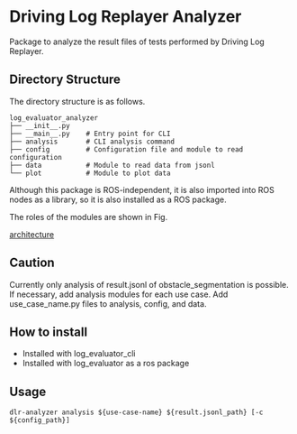 # Driving Log Replayer Analyzer

Package to analyze the result files of tests performed by Driving Log Replayer.

## Directory Structure

The directory structure is as follows.

```shell
log_evaluator_analyzer
├── __init__.py
├── __main__.py    # Entry point for CLI
├── analysis       # CLI analysis command
├── config         # Configuration file and module to read configuration
├── data           # Module to read data from jsonl
└── plot           # Module to plot data
```

Although this package is ROS-independent, it is also imported into ROS nodes as a library, so it is also installed as a ROS package.

The roles of the modules are shown in Fig.

[architecture](./images/architecture.drawio.svg)

## Caution

Currently only analysis of result.jsonl of obstacle_segmentation is possible.
If necessary, add analysis modules for each use case.
Add use_case_name.py files to analysis, config, and data.

## How to install

- Installed with log_evaluator_cli
- Installed with log_evaluator as a ros package

## Usage

```shell
dlr-analyzer analysis ${use-case-name} ${result.jsonl_path} [-c ${config_path}]
```
